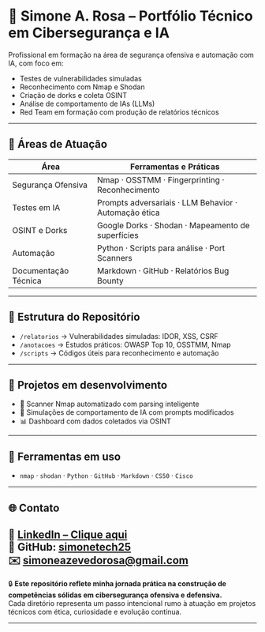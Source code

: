 # 🧠 Simone A. Rosa – Portfólio Técnico em Cibersegurança e IA

Profissional em formação na área de segurança ofensiva e automação com IA, com foco em:

- Testes de vulnerabilidades simuladas
- Reconhecimento com Nmap e Shodan
- Criação de dorks e coleta OSINT
- Análise de comportamento de IAs (LLMs)
- Red Team em formação com produção de relatórios técnicos

---

## 🔐 Áreas de Atuação

| Área                      | Ferramentas e Práticas                                  |
|---------------------------|---------------------------------------------------------|
| Segurança Ofensiva        | Nmap · OSSTMM · Fingerprinting · Reconhecimento         |
| Testes em IA              | Prompts adversariais · LLM Behavior · Automação ética   |
| OSINT e Dorks             | Google Dorks · Shodan · Mapeamento de superfícies       |
| Automação                 | Python · Scripts para análise · Port Scanners           |
| Documentação Técnica      | Markdown · GitHub · Relatórios Bug Bounty               |

---

## 📁 Estrutura do Repositório

- `/relatorios` → Vulnerabilidades simuladas: IDOR, XSS, CSRF  
- `/anotacoes` → Estudos práticos: OWASP Top 10, OSSTMM, Nmap  
- `/scripts` → Códigos úteis para reconhecimento e automação

---

## 🔭 Projetos em desenvolvimento

- 🔧 Scanner Nmap automatizado com parsing inteligente  
- 🧪 Simulações de comportamento de IA com prompts modificados  
- 📊 Dashboard com dados coletados via OSINT

---

## 📡 Ferramentas em uso

- `nmap` · `shodan` · `Python` · `GitHub` · `Markdown` · `CS50` · `Cisco`

---

## 🌐 Contato

🔗 [LinkedIn – Clique aqui](https://linkedin.com/in/simonetech25)  
📁 GitHub: [simonetech25](https://github.com/simonetech25)  
✉️ simoneazevedorosa@gmail.com
---



🔒 **Este repositório reflete minha jornada prática na construção de competências sólidas em cibersegurança ofensiva e defensiva.**  
Cada diretório representa um passo intencional rumo à atuação em projetos técnicos com ética, curiosidade e evolução contínua.

---


